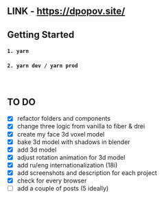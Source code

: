 ## LINK - https://dpopov.site/

## Getting Started

#### `1. yarn`

#### `2. yarn dev / yarn prod`

<br>

## TO DO

- [x] refactor folders and components
- [x] change three logic from vanilla to fiber & drei
- [x] create my face 3d voxel model
- [x] bake 3d model with shadows in blender
- [x] add 3d model
- [x] adjust rotation animation for 3d model
- [x] add ru/eng internationalization (18i)
- [x] add screenshots and description for each project
- [x] check for every browser
- [ ] add a couple of posts (5 ideally)
